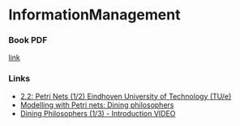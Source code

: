 # InformationManagement


### Book PDF
[link](https://mis.kp.ac.rw/admin/admin_panel/kp_lms/files/digital/Core%20Books/Core%20Books%20in%20Business%20Development%20Studies/BS284_%20Information%20systems_%20Business%20information%20systems%20analysis,%20design%20&%20practice.pdf.pdf)

### Links
- [2.2: Petri Nets (1/2) Eindhoven University of Technology (TU/e)](https://www.coursera.org/lecture/process-mining/2-2-petri-nets-1-2-XGSCe)
- [Modelling with Petri nets: Dining philosophers](https://workcraft.org/tutorial/model/dining_philosophers/start)
- [Dining Philosophers (1/3) - Introduction VIDEO](https://www.youtube.com/watch?v=iQVgyzgSUYM)
